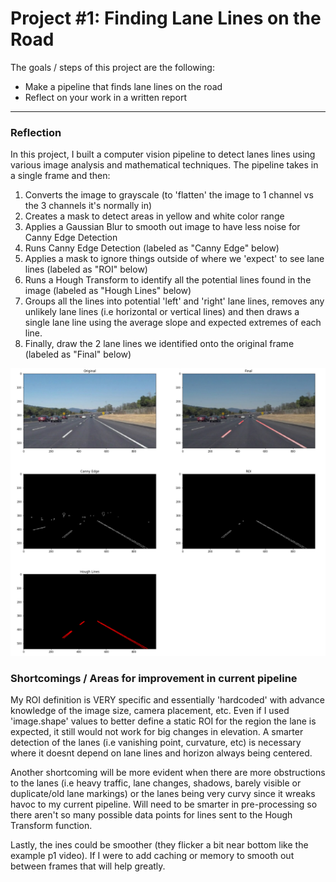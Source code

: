 # **Project #1: Finding Lane Lines on the Road** 

The goals / steps of this project are the following:
* Make a pipeline that finds lane lines on the road
* Reflect on your work in a written report

[//]: # (Image References)

[image1]: ./test_images/pipeline.png "Pipeline"

---

### Reflection

In this project, I built a computer vision pipeline to detect lanes lines using various image analysis and mathematical techniques.   The pipeline takes in a single frame and then:

1. Converts the image to grayscale (to 'flatten' the image to 1 channel vs the 3 channels it's normally in)
2. Creates a mask to detect areas in yellow and white color range 
3. Applies a Gaussian Blur to smooth out image to have less noise for Canny Edge Detection
4. Runs Canny Edge Detection (labeled as "Canny Edge" below)
5. Applies a mask to ignore things outside of where we 'expect' to see lane lines (labeled as "ROI" below)
6. Runs a Hough Transform to identify all the potential lines found in the image (labeled as "Hough Lines" below)
7. Groups all the lines into potential 'left' and 'right' lane lines, removes any unlikely lane lines (i.e horizontal or vertical lines) and then draws a single lane line using the average slope and expected extremes of each line.
8. Finally, draw the 2 lane lines we identified onto the original frame (labeled as "Final" below)

![alt text][image1]

###  Shortcomings / Areas for improvement in current pipeline 


My ROI definition is VERY specific and essentially 'hardcoded' with advance knowledge of the image size, camera placement, etc.  Even if I used 'image.shape' values to better define a static  ROI for the region the lane is expected, it still would not work for big changes in elevation.  A smarter detection of the lanes (i.e vanishing point, curvature, etc) is necessary where it doesnt depend on lane lines and horizon always being centered.

Another shortcoming will be more evident when there are more obstructions to the lanes (i.e heavy traffic, lane changes, shadows, barely visible or duplicate/old lane markings) or the lanes being very curvy since it wreaks havoc to my current pipeline.  Will need to be smarter in pre-processing so there aren't so many possible data points for lines sent to the Hough Transform function.

Lastly, the ines could be smoother (they flicker a bit near bottom like the example p1 video).  If I were to add caching or memory to smooth out between frames that will help greatly.